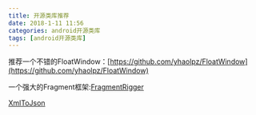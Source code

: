 ```yaml
---
title: 开源类库推荐
date: 2018-1-11 11:56
categories: android开源类库
tags: [android开源类库]
---
```

推荐一个不错的FloatWindow：[https://github.com/yhaolpz/FloatWindow](https://github.com/yhaolpz/FloatWindow)

一个强大的Fragment框架:[FragmentRigger](https://github.com/JustKiddingBaby/FragmentRigger/blob/master/README-CN.md)

[XmlToJson](https://github.com/smart-fun/XmlToJson)
